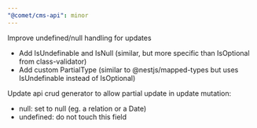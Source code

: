 ```yaml
---
"@comet/cms-api": minor
---
```


Improve undefined/null handling for updates

- Add IsUndefinable and IsNull (similar, but more specific than IsOptional from class-validator)
- Add custom PartialType (similar to @nestjs/mapped-types but uses IsUndefinable instead of IsOptional)

Update api crud generator to allow partial update in update mutation:
- null: set to null (eg. a relation or a Date)
- undefined: do not touch this field